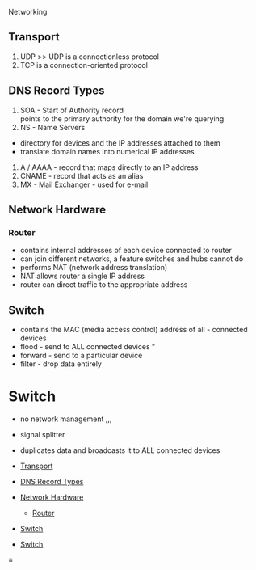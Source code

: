 Networking

Transport
---------

1.  UDP &gt;&gt; UDP is a connectionless protocol
2.  TCP is a connection-oriented protocol

DNS Record Types
----------------

1.  SOA - Start of Authority record  
    points to the primary authority for the domain we're querying
2.  NS - Name Servers

-   directory for devices and the IP addresses attached to them
-   translate domain names into numerical IP addresses

1.  A / AAAA - record that maps directly to an IP address
2.  CNAME - record that acts as an alias
3.  MX - Mail Exchanger - used for e-mail

Network Hardware
----------------

### Router

-   contains internal addresses of each device connected to router
-   can join different networks, a feature switches and hubs cannot do
-   performs NAT (network address translation)
-   NAT allows router a single IP address
-   router can direct traffic to the appropriate address

Switch
------

-   contains the MAC (media access control) address of all - connected devices
-   flood - send to ALL connected devices ”
-   forward - send to a particular device
-   filter - drop data entirely

Switch
======

-   no network management ,,,
-   signal splitter
-   duplicates data and broadcasts it to ALL connected devices

-   <a href="#transport" class="btn">Transport</a>
-   <a href="#dns-record-types" class="btn">DNS Record Types</a>
-   <a href="#network-hardware" class="btn">Network Hardware</a>
    -   <a href="#router" class="btn">Router</a>
-   <a href="#switch" class="btn">Switch</a>
-   <a href="#switch-1" class="btn">Switch</a>

<span id="sidebar-toc-btn">≡</span>
